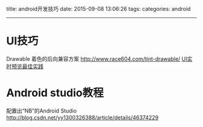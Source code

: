 title: android开发技巧
date: 2015-09-08 13:06:26
tags:
categories: android

---
# UI技巧 #
Drawable 着色的后向兼容方案
http://www.race604.com/tint-drawable/ 
[UI实时预览最佳实践](https://github.com/tianzhijiexian/Android-Best-Practices/blob/master/2015.9/ui/ui.md)

# Android studio教程 #
配置出“NB”的Android Studio 
http://blog.csdn.net/yy1300326388/article/details/46374229


